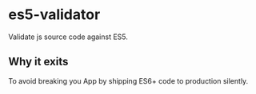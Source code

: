 # es5-validator

Validate js source code against ES5.

## Why it exits

To avoid breaking you App by shipping ES6+ code to production silently.
